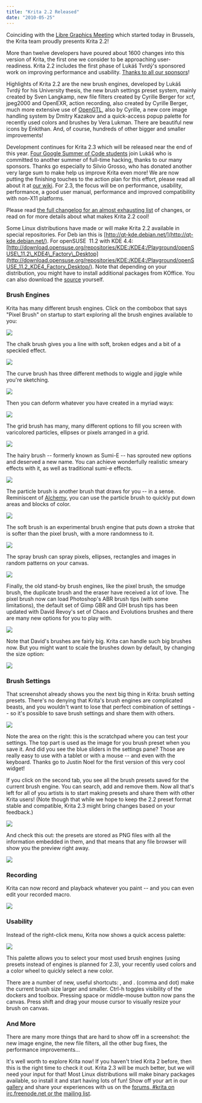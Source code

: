 ```yaml
---
title: "Krita 2.2 Released"
date: "2010-05-25"
---
```


Coinciding with the [Libre Graphics Meeting](http://libregraphicsmeeting.org) which started today in Brussels, the Krita team proudly presents Krita 2.2!

More than twelve developers have poured about 1600 changes into this version of Krita, the first one we consider to be approaching user-readiness. Krita 2.2 includes the first phase of Lukáš Tvrdý's sponsored work on improving performance and usability. [Thanks to all our sponsors](http://krita.org/index.php&option=com_content&id=20)!

Highlights of Krita 2.2 are the new brush engines, developed by Lukáš Tvrdý for his University thesis, the new brush settings preset system, mainly created by Sven Langkamp, new file filters created by Cyrille Berger for xcf, jpeg2000 and OpenEXR, action recording, also created by Cyrille Berger, much more extensive use of [OpenGTL](http://www.opengtl.org), also by Cyrille, a new core image handling system by Dmitry Kazakov and a quick-access popup palette for recently used colors and brushes by Vera Lukman. There are beautiful new icons by Enkithan. And, of course, hundreds of other bigger and smaller improvements!

Development continues for Krita 2.3 which will be released near the end of this year. [Four Google Summer of Code students](http://www.valdyas.org/fading/index.cgi/software/gsoc2010.html) join Lukáš who is committed to another summer of full-time hacking, thanks to our many sponsors. Thanks go especially to Silvio Grosso, who has donated another very large sum to make help us improve Krita even more! We are now putting the finishing touches to the action plan for this effort, please read all about it at [our wiki](http://wiki.koffice.org/index.php?title=Krita/ActionPlan2). For 2.3, the focus will be on performance, usability, performance, a good user manual, performance and improved compatibility with non-X11 platforms.

Please read [the full changelog for an almost exhausting list](http://krita.org/component/content/article/11-changelogs/44-krita-22-changelog) of changes, or read on for more details about what makes Krita 2.2 cool!  

Some Linux distributions have made or will make Krita 2.2 available in special repositories. For Deb ian this is [http://qt-kde.debian.net/](http://qt-kde.debian.net/). For openSUSE  11.2 with KDE 4.4:  
[http://download.opensuse.org/repositories/KDE:/KDE4:/Playground/openSUSE\_11.2\_KDE4\_Factory\_Desktop](http://download.opensuse.org/repositories/KDE:/KDE4:/Playground/openSUSE_11.2_KDE4_Factory_Desktop/). Note that depending on your distribution, you might have to install additional packages from KOffice. You can also download the [source](http://download.kde.org/download.php?url=unstable/koffice-2.2.0/koffice-2.2.0.tar.bz2) yourself.  

### Brush Engines

Krita has many different brush engines. Click on the combobox that says "Pixel Brush" on startup to start exploring all the brush engines available to you:

![](/images/posts/2010/krita-2.2-announcement-1.png)  

The chalk brush gives you a line with soft, broken edges and a bit of a speckled effect.

![](/images/posts/2010/krita-2.2-announcement-2.png)  

The curve brush has three different methods to wiggle and jiggle while you're sketching.

  

![](/images/posts/2010/krita-2.2-announcement-3.png)  

Then you can deform whatever you have created in a myriad ways:

![](/images/posts/2010/krita-2.2-announcement-4.png)  

The grid brush has many, many different options to fill you screen with varicolored particles, ellipses or pixels arranged in a grid.

![](/images/posts/2010/krita-2.2-announcement-5.png)  

The hairy brush -- formerly known as Sumi-E -- has sprouted new options and deserved a new name. You can achieve wonderfully realistic smeary effects with it, as well as traditional sumi-e effects.

![](/images/posts/2010/krita-2.2-announcement-6.png)  

The particle brush is another brush that draws for you -- in a sense. Reminiscent of [Alchemy](http://al.chemy.org), you can use the particle brush to quickly put down areas and blocks of color.

![](/images/posts/2010/krita-2.2-announcement-7.png)  

The soft brush is an experimental brush engine that puts down a stroke that is softer than the pixel brush, with a more randomness to it.

![](/images/posts/2010/krita-2.2-announcement-8.png)  

The spray brush can spray pixels, ellipses, rectangles and images in random patterns on your canvas.

![](/images/posts/2010/krita-2.2-announcement-9.png)  

Finally, the old stand-by brush engines, like the pixel brush, the smudge brush, the duplicate brush and the eraser have received a lot of love. The pixel brush now can load Photoshop's ABR brush tips (with some limitations), the default set of Gimp GBR and GIH brush tips has been updated with David Revoy's set of Chaos and Evolutions brushes and there are many new options for you to play with.

![](/images/posts/2010/krita-2.2-announcement-10.png)  

Note that David's brushes are fairly big. Krita can handle such big brushes now. But you might want to scale the brushes down by default, by changing the size option:

![](/images/posts/2010/krita-2.2-announcement-11.png)  

### Brush Settings

That screenshot already shows you the next big thing in Krita: brush setting presets. There's no denying that Krita's brush engines are complicated beasts, and you wouldn't want to lose that perfect combination of settings -- so it's possible to save brush settings and share them with others.

![](/images/posts/2010/krita-2.2-announcement-12.png)  

Note the area on the right: this is the scratchpad where you can test your settings. The top part is used as the image for you brush preset when you save it. And did you see the blue sliders in the settings pane? Those are really easy to use with a tablet or with a mouse -- and even with the keyboard. Thanks go to Justin Noel for the first version of this very cool widget!

If you click on the second tab, you see all the brush presets saved for the current brush engine. You can search, add and remove them. Now all that's left for all of you artists is to start making presets and share them with other Krita users! (Note though that while we hope to keep the 2.2 preset format stable and compatible, Krita 2.3 might bring changes based on your feedback.)

![](/images/posts/2010/krita-2.2-announcement-13.png)  

And check this out: the presets are stored as PNG files with all the information embedded in them, and that means that any file browser will show you the preview right away.

![](/images/posts/2010/krita-2.2-announcement-14.png)  

### Recording

Krita can now record and playback whatever you paint -- and you can even edit your recorded macro.

![](/images/posts/2010/krita-2.2-announcement-15.png)  

### Usability

Instead of the right-click menu, Krita now shows a quick access palette:

![](/images/posts/2010/krita-2.2-announcement-16.png)  

This palette allows you to select your most used brush engines (using presets instead of engines is planned for 2.3), your recently used colors and a color wheel to quickly select a new color.

There are a number of new, useful shortcuts: , and . (comma and dot) make the current brush size larger and smaller. Ctrl-h toggles visibility of the dockers and toolbox. Pressing space or middle-mouse button now pans the canvas. Press shift and drag your mouse cursor to visually resize your brush on canvas.

### And More

There are many more things that are hard to show off in a screenshot: the new image engine, the new file filters, all the other bug fixes, the performance improvements...

It's well worth to explore Krita now! If you haven't tried Krita 2 before, then this is the right time to check it out. Krita 2.3 will be much better, but we will need your input for that! Most Linux distributions will make binary packages available, so install it and start having lots of fun! Show off your art in our [gallery](http://forum.kde.org/viewforum.php?f=138) and share your experiences with us on the [forums, #krita on irc.freenode.net or the](http://forum.kde.org/viewforum.php?f=136) [mailing list](https://mail.kde.org/mailman/listinfo/kimageshop).
